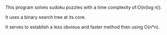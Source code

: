 This program solves sudoku puzzles with a time complexity of:O(n(log n)).

It uses a binary search tree at its core.

It serves to establish a less obvious and faster method then using O(n*n).


